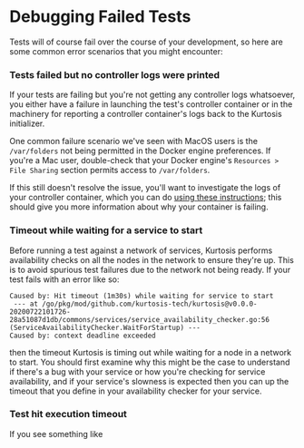 Debugging Failed Tests
======================
Tests will of course fail over the course of your development, so here are some common error scenarios that you might encounter:

### Tests failed but no controller logs were printed
If your tests are failing but you're not getting any controller logs whatsoever, you either have a failure in launching the test's controller container or in the machinery for reporting a controller container's logs back to the Kurtosis initializer.

One common failure scenario we've seen with MacOS users is the `/var/folders` not being permitted in the Docker engine preferences. If you're a Mac user, double-check that your Docker engine's `Resources > File Sharing` section permits access to `/var/folders`.

If this still doesn't resolve the issue, you'll want to investigate the logs of your controller container, which you can do [using these instructions](https://docs.docker.com/config/containers/logging/); this should give you more information about why your container is failing.

### Timeout while waiting for a service to start
Before running a test against a network of services, Kurtosis performs availability checks on all the nodes in the network to ensure they're up. This is to avoid spurious test failures due to the network not being ready. If your test fails with an error like so:

```
Caused by: Hit timeout (1m30s) while waiting for service to start
 --- at /go/pkg/mod/github.com/kurtosis-tech/kurtosis@v0.0.0-20200722101726-28a51087d1db/commons/services/service_availability_checker.go:56 (ServiceAvailabilityChecker.WaitForStartup) ---
Caused by: context deadline exceeded
```

then the timeout Kurtosis is timing out while waiting for a node in a network to start. You should first examine why this might be the case to understand if there's a bug with your service or how you're checking for service availability, and if your service's slowness is expected then you can up the timeout that you define in your availability checker for your service.

### Test hit execution timeout
If you see something like 

